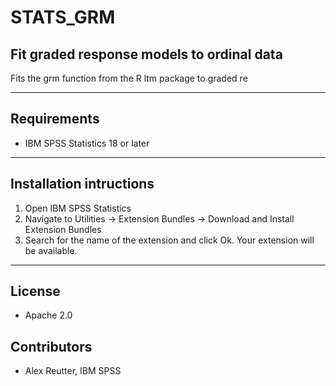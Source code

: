 # STATS_GRM
## Fit graded response models to ordinal data
 Fits the grm function from the R ltm package to graded re

---
Requirements
----
- IBM SPSS Statistics 18 or later

---
Installation intructions
----
1. Open IBM SPSS Statistics
2. Navigate to Utilities -> Extension Bundles -> Download and Install Extension Bundles
3. Search for the name of the extension and click Ok. Your extension will be available.

---
License
----

- Apache 2.0
                              
Contributors
----

  - Alex Reutter, IBM SPSS

